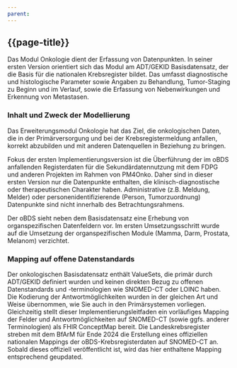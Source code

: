 ```yaml
---
parent: 
---
```


## {{page-title}}
Das Modul Onkologie dient der Erfassung von Datenpunkten. 
In seiner ersten Version orientiert sich das Modul am ADT/GEKID Basisdatensatz, der die Basis für die nationalen Krebsregister bildet. Das umfasst diagnostische und histologische Parameter sowie Angaben zu Behandlung, Tumor-Staging zu Beginn und im Verlauf, sowie die Erfassung von Nebenwirkungen und Erkennung von Metastasen. 


### Inhalt und Zweck der Modellierung
Das Erweiterungsmodul Onkologie hat das Ziel, die onkologischen Daten, die in der Primärversorgung und bei der Krebsregistermeldung anfallen, korrekt abzubilden und mit anderen Datenquellen in Beziehung zu bringen.  

Fokus der ersten Implementierungsversion ist die Überführung der im oBDS anfallenden Registerdaten für die Sekundärdatennutzung mit dem FDPG und anderen Projekten im Rahmen von PM4Onko. Daher sind in dieser ersten Version nur die Datenpunkte enthalten, die klinisch-diagnostische oder therapeutischen Charakter haben. Administrative (z.B. Meldung, Melder) oder personenidentifizierende (Person, Tumorzuordnung) Datenpunkte sind nicht innerhalb des Betrachtungsrahmens. 

Der oBDS sieht neben dem Basisdatensatz eine Erhebung von organspezifischen Datenfeldern vor. 
Im ersten Umsetzungsschritt wurde auf die Umsetzung der organspezifischen Module (Mamma, Darm, Prostata, Melanom) verzichtet. 


### Mapping auf offene Datenstandards

Der onkologischen Basisdatensatz enthält ValueSets, die primär durch ADT/GEKID definiert wurden und keinen direkten Bezug zu offenen Datenstandards und -terminologien wie SNOMED-CT oder LOINC haben. 
Die Kodierung der Antwortmöglichkeiten wurden in der gleichen Art und Weise übernommen, wie Sie auch in den Primärsystemen vorliegen. 
Gleichzeitig stellt dieser Implementierungsleitfaden ein vorläufiges Mapping der Felder und Antwortmöglichkeiten auf SNOMED-CT (sowie ggfs. anderer Terminologien) als FHIR ConceptMap bereit. 
Die Landeskrebsregister streben mit dem BfArM für Ende 2024 die Erstellung eines offiziellen nationalen Mappings der oBDS-Krebsregisterdaten auf SNOMED-CT an. 
Sobald dieses offiziell veröffentlicht ist, wird das hier enthaltene Mapping entsprechend geupdated. 


